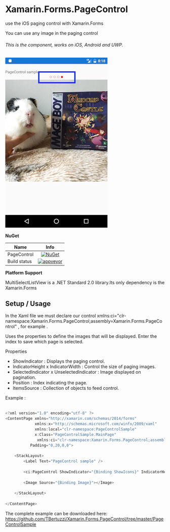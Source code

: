 # Xamarin.Forms.PageControl

use the iOS paging control with Xamarin.Forms
 
You can use any image in the paging control
 
###### This is the component, works on iOS, Android and UWP.

![](https://github.com/TBertuzzi/Xamarin.Forms.PageControl/blob/master/Resources/sample.png?raw=true)

**NuGet**

|Name|Info|
| ------------------- | :------------------: |
|PageControl|[![NuGet](https://img.shields.io/badge/nuget-1.1.0-blue.svg)](https://www.nuget.org/packages/Xamarin.Forms.PageControl/)|
|Build status|[![appveyor](https://img.shields.io/teamcity/codebetter/bt428.svg)](https://ci.appveyor.com/project/ThiagoBertuzzi/xamarin-forms-pagecontrol/)|




**Platform Support**

MultiSelectListView is a .NET Standard 2.0 library.Its only dependency is the Xamarin.Forms

## Setup / Usage

In the Xaml file we must declare our control 
xmlns:ci="clr-namespace:Xamarin.Forms.PageControl;assembly=Xamarin.Forms.PageControl" , for example . 

Uses the properties to define the images that will be displayed. Enter the index to save which page is selected.

Properties

* ShowIndicator : Displays the paging control.
* IndicatorHeight x IndicatorWidth : Control the size of paging images.
* SelectedIndicator x UnselectedIndicator : Image displayed on pagination.
* Position : Index indicating the page.
* ItemsSource : Collection of objects to feed control.

Example :

```csharp

<?xml version="1.0" encoding="utf-8" ?>
<ContentPage xmlns="http://xamarin.com/schemas/2014/forms"
             xmlns:x="http://schemas.microsoft.com/winfx/2009/xaml"
             xmlns:local="clr-namespace:PageControlSample"
             x:Class="PageControlSample.MainPage" 
              xmlns:ci="clr-namespace:Xamarin.Forms.PageControl;assembly=Xamarin.Forms.PageControl" 
           Padding="0,20,0,0">

    <StackLayout>
        <Label Text="PageControl sample" />

        <ci:PageControl ShowIndicator="{Binding ShowIcons}" IndicatorHeight="8" IndicatorWidth="8" UnselectedIndicator="unselected_circle.png" SelectedIndicator="selected_circle.png" Position="{Binding Position}" ItemsSource="{Binding Screenshots}" />

        <Image Source="{Binding Image}"></Image>
       
    </StackLayout>

</ContentPage>


```
The complete example can be downloaded here: https://github.com/TBertuzzi/Xamarin.Forms.PageControl/tree/master/PageControlSample


